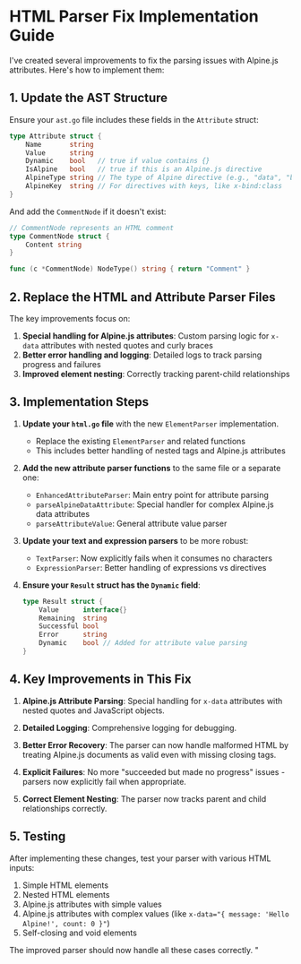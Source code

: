 # HTML Parser Fix Implementation Guide

I've created several improvements to fix the parsing issues with Alpine.js attributes. Here's how to implement them:

## 1. Update the AST Structure

Ensure your `ast.go` file includes these fields in the `Attribute` struct:

```go
type Attribute struct {
    Name       string
    Value      string
    Dynamic    bool   // true if value contains {} 
    IsAlpine   bool   // true if this is an Alpine.js directive
    AlpineType string // The type of Alpine directive (e.g., "data", "bind", "on", etc.)
    AlpineKey  string // For directives with keys, like x-bind:class
}
```

And add the `CommentNode` if it doesn't exist:

```go
// CommentNode represents an HTML comment
type CommentNode struct {
    Content string
}

func (c *CommentNode) NodeType() string { return "Comment" }
```

## 2. Replace the HTML and Attribute Parser Files

The key improvements focus on:

1. **Special handling for Alpine.js attributes**: Custom parsing logic for `x-data` attributes with nested quotes and curly braces
2. **Better error handling and logging**: Detailed logs to track parsing progress and failures
3. **Improved element nesting**: Correctly tracking parent-child relationships

## 3. Implementation Steps

1. **Update your `html.go` file** with the new `ElementParser` implementation.
   - Replace the existing `ElementParser` and related functions
   - This includes better handling of nested tags and Alpine.js attributes

2. **Add the new attribute parser functions** to the same file or a separate one:
   - `EnhancedAttributeParser`: Main entry point for attribute parsing
   - `parseAlpineDataAttribute`: Special handler for complex Alpine.js data attributes
   - `parseAttributeValue`: General attribute value parser

3. **Update your text and expression parsers** to be more robust:
   - `TextParser`: Now explicitly fails when it consumes no characters
   - `ExpressionParser`: Better handling of expressions vs directives

4. **Ensure your `Result` struct has the `Dynamic` field**:
   ```go
   type Result struct {
       Value      interface{}
       Remaining  string
       Successful bool
       Error      string
       Dynamic    bool // Added for attribute value parsing
   }
   ```

## 4. Key Improvements in This Fix

1. **Alpine.js Attribute Parsing**: Special handling for `x-data` attributes with nested quotes and JavaScript objects.

2. **Detailed Logging**: Comprehensive logging for debugging.

3. **Better Error Recovery**: The parser can now handle malformed HTML by treating Alpine.js documents as valid even with missing closing tags.

4. **Explicit Failures**: No more "succeeded but made no progress" issues - parsers now explicitly fail when appropriate.

5. **Correct Element Nesting**: The parser now tracks parent and child relationships correctly.

## 5. Testing

After implementing these changes, test your parser with various HTML inputs:

1. Simple HTML elements
2. Nested HTML elements
3. Alpine.js attributes with simple values
4. Alpine.js attributes with complex values (like `x-data="{ message: 'Hello Alpine!', count: 0 }"`)
5. Self-closing and void elements

The improved parser should now handle all these cases correctly.
"